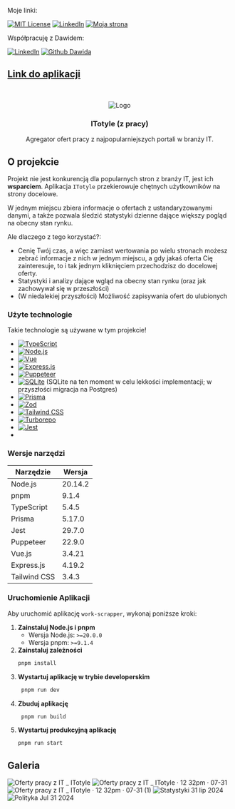 
<!--
*** I'm using markdown "reference style" links for readability.
*** Reference links are enclosed in brackets [ ] instead of parentheses ( ).
*** See the bottom of this document for the declaration of the reference variables
*** for contributors-url, forks-url, etc. This is an optional, concise syntax you may use.
*** https://www.markdownguide.org/basic-syntax/#reference-style-links
-->

[linkedin-url]: https://www.linkedin.com/in/bartosz-stefaniak-a82727222/
[website-url]: https://bstefaniak.pl/

[gbura-gh-url]: https://github.com/gbura
[gbura-linkedin-url]: https://www.linkedin.com/in/dawid-gburczyk-9024b7264/

Moje linki: 

[![MIT License][license-shield]][license-url]
[![LinkedIn][linkedin-shield]][linkedin-url]
[![Moja strona][me-shield]][website-url]

Współpracuję z Dawidem:

[![LinkedIn][linkedin-shield]][gbura-linkedin-url]
[![Github Dawida][me-shield]][gbura-gh-url]


## [Link do aplikacji](https://itotyle.pl/)

<!-- PROJECT LOGO -->
<br />
<div align="center">

![Logo](https://github.com/user-attachments/assets/291b0314-37d1-4720-96b5-4cccefada445)

<h3 align="center">ITotyle (z pracy)</h3>

  <p align="center">
   Agregator ofert pracy z najpopularniejszych portali w branży IT.
    <br />
  </p>
</div>

<!-- ABOUT THE PROJECT -->

## O projekcie

Projekt nie jest konkurencją dla popularnych stron z branży IT, jest ich **wsparciem**. Aplikacja `ITotyle` przekierowuje chętnych użytkowników na strony
docelowe.

W jednym miejscu zbiera informacje o ofertach z ustandaryzowanymi danymi, a także pozwala śledzić statystyki dzienne dające większy pogląd na obecny stan rynku.

Ale dlaczego z tego korzystać?:

- Cenię Twój czas, a więc zamiast wertowania po wielu stronach możesz zebrać informacje z nich w jednym miejscu, a gdy jakaś oferta Cię zainteresuje, to i tak jednym kliknięciem przechodzisz do docelowej oferty.
- Statystyki i analizy dające wgląd na obecny stan rynku (oraz jak zachowywał się w przeszłości)
- (W niedalekiej przyszłości) Możliwość zapisywania ofert do ulubionych

### Użyte technologie

Takie technologie są używane w tym projekcie!

- [![TypeScript][typescript-shield]][typescript-url]
- [![Node.js][nodejs-shield]][nodejs-url]
- [![Vue][Vue.js]][Vue-url]
- [![Express.js][expressjs-shield]][expressjs-url]
- [![Puppeteer][puppeteer-shield]][puppeteer-url]
- [![SQLite][sqlite-shield]][sqlite-url] (SQLite na ten moment w celu lekkości implementacji; w przyszłości migracja na Postgres)
- [![Prisma][prisma-shield]][prisma-url]
- [![Zod][zod-shield]][zod-url]
- [![Tailwind CSS][tailwind-shield]][tailwind-url]
- [![Turborepo][turborepo-shield]][turborepo-url]
- [![Jest][jest-shield]][jest-url]
-

### Wersje narzędzi

| Narzędzie    | Wersja  |
| ------------ | ------- |
| Node.js      | 20.14.2 |
| pnpm         | 9.1.4   |
| TypeScript   | 5.4.5   |
| Prisma       | 5.17.0  |
| Jest         | 29.7.0  |
| Puppeteer    | 22.9.0  |
| Vue.js       | 3.4.21  |
| Express.js   | 4.19.2  |
| Tailwind CSS | 3.4.3   |

### Uruchomienie Aplikacji

Aby uruchomić aplikację `work-scrapper`, wykonaj poniższe kroki:

1. **Zainstaluj Node.js i pnpm**
   - Wersja Node.js: `>=20.0.0`
   - Wersja pnpm: `>=9.1.4`
2. **Zainstaluj zależności**
   ```sh
   pnpm install
   ```
3. **Wystartuj aplikację w trybie developerskim**
   ```sh
    pnpm run dev
   ```
4. **Zbuduj aplikację**
   ```sh
    pnpm run build
   ```
5. **Wystartuj produkcyjną aplikację**
   ```sh
   pnpm run start
   ```

## Galeria

![Oferty pracy z IT _ ITotyle](https://github.com/user-attachments/assets/cb59cd6b-f7a5-4f26-96fc-e62891f3c22a)
![Oferty pracy z IT _ ITotyle · 12 32pm · 07-31](https://github.com/user-attachments/assets/6d4b4299-acdc-4885-848b-eaad8ec76d3b)
![Oferty pracy z IT _ ITotyle · 12 32pm · 07-31 (1)](https://github.com/user-attachments/assets/f8943395-359f-4e93-a10d-b0564a421e60)
![Statystyki 31 lip 2024](https://github.com/user-attachments/assets/64c94006-2a54-4ecf-83bd-662fc4a8ba8a)
![Polityka Jul 31 2024](https://github.com/user-attachments/assets/6330567d-5393-4f48-9c11-1f61aabcf1eb)

<!-- MARKDOWN LINKS & IMAGES -->
<!-- https://www.markdownguide.org/basic-syntax/#reference-style-links -->

[contributors-shield]: https://img.shields.io/github/contributors/othneildrew/Best-README-Template.svg?style=for-the-badge
[contributors-url]: https://github.com/othneildrew/Best-README-Template/graphs/contributors
[forks-shield]: https://img.shields.io/github/forks/othneildrew/Best-README-Template.svg?style=for-the-badge
[forks-url]: https://github.com/othneildrew/Best-README-Template/network/members
[stars-shield]: https://img.shields.io/github/stars/othneildrew/Best-README-Template.svg?style=for-the-badge
[stars-url]: https://github.com/othneildrew/Best-README-Template/stargazers
[issues-shield]: https://img.shields.io/github/issues/othneildrew/Best-README-Template.svg?style=for-the-badge
[issues-url]: https://github.com/othneildrew/Best-README-Template/issues
[license-shield]: https://img.shields.io/github/license/othneildrew/Best-README-Template.svg?style=for-the-badge
[license-url]: https://github.com/othneildrew/Best-README-Template/blob/master/LICENSE.txt
[linkedin-shield]: https://img.shields.io/badge/-LinkedIn-black.svg?style=for-the-badge&logo=linkedin&colorB=555
[me-shield]: https://img.shields.io/badge/Portfolio-link-55?logo=aboutdotme&style=for-the-badge
[linkedin-url]: https://linkedin.com/in/othneildrew
[product-screenshot]: images/screenshot.png
[Next.js]: https://img.shields.io/badge/next.js-000000?style=for-the-badge&logo=nextdotjs&logoColor=white
[Next-url]: https://nextjs.org/
[React.js]: https://img.shields.io/badge/React-20232A?style=for-the-badge&logo=react&logoColor=61DAFB
[React-url]: https://reactjs.org/
[Vue.js]: https://img.shields.io/badge/Vue.js-35495E?style=for-the-badge&logo=vuedotjs&logoColor=4FC08D
[Vue-url]: https://vuejs.org/
[Angular.io]: https://img.shields.io/badge/Angular-DD0031?style=for-the-badge&logo=angular&logoColor=white
[Angular-url]: https://angular.io/
[Svelte.dev]: https://img.shields.io/badge/Svelte-4A4A55?style=for-the-badge&logo=svelte&logoColor=FF3E00
[Svelte-url]: https://svelte.dev/
[Laravel.com]: https://img.shields.io/badge/Laravel-FF2D20?style=for-the-badge&logo=laravel&logoColor=white
[Laravel-url]: https://laravel.com
[Bootstrap.com]: https://img.shields.io/badge/Bootstrap-563D7C?style=for-the-badge&logo=bootstrap&logoColor=white
[Bootstrap-url]: https://getbootstrap.com
[JQuery.com]: https://img.shields.io/badge/jQuery-0769AD?style=for-the-badge&logo=jquery&logoColor=white
[expressjs-shield]: https://img.shields.io/badge/Express.js-404D59?style=for-the-badge&logo=express&logoColor=white
[expressjs-url]: https://expressjs.com/
[typescript-shield]: https://img.shields.io/badge/TypeScript-007ACC?style=for-the-badge&logo=typescript&logoColor=white
[typescript-url]: https://www.typescriptlang.org/
[sqlite-shield]: https://img.shields.io/badge/SQLite-003B57?style=for-the-badge&logo=sqlite&logoColor=white
[sqlite-url]: https://www.sqlite.org/
[zod-shield]: https://img.shields.io/badge/Zod-ECC0FF?style=for-the-badge&logo=graphql&logoColor=white
[zod-url]: https://github.com/colinhacks/zod
[nodejs-shield]: https://img.shields.io/badge/Node.js-43853D?style=for-the-badge&logo=node.js&logoColor=white
[nodejs-url]: https://nodejs.org/
[prisma-shield]: https://img.shields.io/badge/Prisma-2D3748?style=for-the-badge&logo=prisma&logoColor=white
[prisma-url]: https://www.prisma.io/
[tailwind-shield]: https://img.shields.io/badge/Tailwind_CSS-38B2AC?style=for-the-badge&logo=tailwind-css&logoColor=white
[tailwind-url]: https://tailwindcss.com/
[turborepo-shield]: https://img.shields.io/badge/Turborepo-000000?style=for-the-badge&logo=turborepo&logoColor=white
[turborepo-url]: https://turbo.build/repo
[jest-shield]: https://img.shields.io/badge/Jest-C21325?style=for-the-badge&logo=jest&logoColor=white
[jest-url]: https://jestjs.io/
[puppeteer-shield]: https://img.shields.io/badge/Puppeteer-40B5A4?style=for-the-badge&logo=puppeteer&logoColor=white
[puppeteer-url]: https://pptr.dev/
